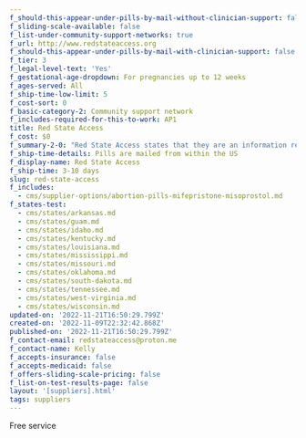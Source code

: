 ```yaml
---
f_should-this-appear-under-pills-by-mail-without-clinician-support: false
f_sliding-scale-available: false
f_list-under-community-support-networks: true
f_url: http://www.redstateaccess.org
f_should-this-appear-under-pills-by-mail-with-clinician-support: false
f_tier: 3
f_legal-level-text: 'Yes'
f_gestational-age-dropdown: For pregnancies up to 12 weeks
f_ages-served: All
f_ship-time-low-limit: 5
f_cost-sort: 0
f_basic-category-2: Community support network
f_includes-required-for-this-to-work: AP1
title: Red State Access
f_cost: $0
f_summary-2-0: "Red State Access states that they are an information resource that provides support to people looking for abortion pills.\_All services are free. No medical consultation provided, no prescription needed.\n\nEmail [infoRSAccess@proton.me](mailto:laslibresgto@proton.me) to request help. Include your name, first day of your last menstrual period, and address."
f_ship-time-details: Pills are mailed from within the US
f_display-name: Red State Access
f_ship-time: 3-10 days
slug: red-state-access
f_includes:
  - cms/supplier-options/abortion-pills-mifepristone-misoprostol.md
f_states-test:
  - cms/states/arkansas.md
  - cms/states/guam.md
  - cms/states/idaho.md
  - cms/states/kentucky.md
  - cms/states/louisiana.md
  - cms/states/mississippi.md
  - cms/states/missouri.md
  - cms/states/oklahoma.md
  - cms/states/south-dakota.md
  - cms/states/tennessee.md
  - cms/states/west-virginia.md
  - cms/states/wisconsin.md
updated-on: '2022-11-21T16:50:29.799Z'
created-on: '2022-11-09T22:32:42.868Z'
published-on: '2022-11-21T16:50:29.799Z'
f_contact-email: redstateaccess@proton.me
f_contact-name: Kelly
f_accepts-insurance: false
f_accepts-medicaid: false
f_offers-sliding-scale-pricing: false
f_list-on-test-results-page: false
layout: '[suppliers].html'
tags: suppliers
---
```


Free service
